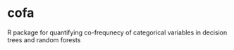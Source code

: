 # cofa
R package for quantifying co-frequnecy of categorical variables in decision trees and random forests
